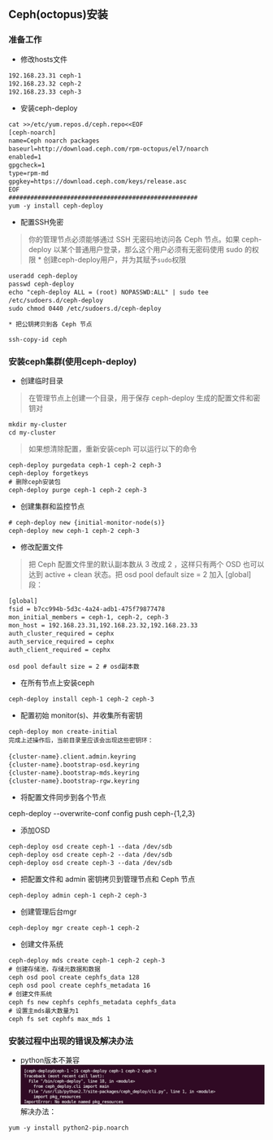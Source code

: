 ## Ceph(octopus)安装

### 准备工作
* 修改hosts文件

```shell
192.168.23.31 ceph-1
192.168.23.32 ceph-2
192.168.23.33 ceph-3
```

* 安装ceph-deploy
```shell
cat >>/etc/yum.repos.d/ceph.repo<<EOF
[ceph-noarch]
name=Ceph noarch packages
baseurl=http://download.ceph.com/rpm-octopus/el7/noarch
enabled=1
gpgcheck=1
type=rpm-md
gpgkey=https://download.ceph.com/keys/release.asc
EOF
####################################################
yum -y install ceph-deploy
```

* 配置SSH免密
> 你的管理节点必须能够通过 SSH 无密码地访问各 Ceph 节点。如果 ceph-deploy 以某个普通用户登录，那么这个用户必须有无密码使用 sudo 的权限
    * 创建ceph-deploy用户，并为其赋予`sudo`权限
```shell
useradd ceph-deploy
passwd ceph-deploy
echo "ceph-deploy ALL = (root) NOPASSWD:ALL" | sudo tee /etc/sudoers.d/ceph-deploy
sudo chmod 0440 /etc/sudoers.d/ceph-deploy
```
    * 把公钥拷贝到各 Ceph 节点
```shell
ssh-copy-id ceph
```

### 安装ceph集群(使用ceph-deploy)
* 创建临时目录
> 在管理节点上创建一个目录，用于保存 ceph-deploy 生成的配置文件和密钥对

```shell
mkdir my-cluster
cd my-cluster
```
> 如果想清除配置，重新安装ceph 可以运行以下的命令
```shell
ceph-deploy purgedata ceph-1 ceph-2 ceph-3
ceph-deploy forgetkeys
# 删除ceph安装包
ceph-deploy purge ceph-1 ceph-2 ceph-3
```
* 创建集群和监控节点
```shell
# ceph-deploy new {initial-monitor-node(s)}
ceph-deploy new ceph-1 ceph-2 ceph-3
```
* 修改配置文件
> 把 Ceph 配置文件里的默认副本数从 3 改成 2 ，这样只有两个 OSD 也可以达到 active + clean 状态。把 osd pool default size = 2 加入 [global] 段：

```shell
[global]
fsid = b7cc994b-5d3c-4a24-adb1-475f79877478
mon_initial_members = ceph-1, ceph-2, ceph-3
mon_host = 192.168.23.31,192.168.23.32,192.168.23.33
auth_cluster_required = cephx
auth_service_required = cephx
auth_client_required = cephx

osd pool default size = 2 # osd副本数
```
* 在所有节点上安装ceph
```shell
ceph-deploy install ceph-1 ceph-2 ceph-3
```
* 配置初始 monitor(s)、并收集所有密钥

```shell
ceph-deploy mon create-initial
完成上述操作后，当前目录里应该会出现这些密钥环：

{cluster-name}.client.admin.keyring
{cluster-name}.bootstrap-osd.keyring
{cluster-name}.bootstrap-mds.keyring
{cluster-name}.bootstrap-rgw.keyring

```
* 将配置文件同步到各个节点

ceph-deploy --overwrite-conf config push ceph-{1,2,3}


* 添加OSD
```shell
ceph-deploy osd create ceph-1 --data /dev/sdb
ceph-deploy osd create ceph-2 --data /dev/sdb
ceph-deploy osd create ceph-3 --data /dev/sdb
```
* 把配置文件和 admin 密钥拷贝到管理节点和 Ceph 节点
```shell
ceph-deploy admin ceph-1 ceph-2 ceph-3
```
* 创建管理后台mgr
```shell
ceph-deploy mgr create ceph-1 ceph-2 
```

* 创建文件系统
```shell
ceph-deploy mds create ceph-1 ceph-2 ceph-3
# 创建存储池，存储元数据和数据
ceph osd pool create cephfs_data 128
ceph osd pool create cephfs_metadata 16
# 创建文件系统
ceph fs new cephfs cephfs_metadata cephfs_data
# 设置主mds最大数量为1
ceph fs set cephfs max_mds 1
```









### 安装过程中出现的错误及解决办法
* python版本不兼容
![20211004205556](https://raw.githubusercontent.com/Animezjy/PicGo_img/master/images20211004205556.png)
解决办法：
```shell
yum -y install python2-pip.noarch
```